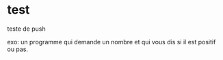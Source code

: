 # test
teste de push

exo: 
un programme qui demande un nombre et qui vous dis si il est positif ou pas.

